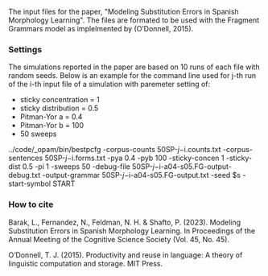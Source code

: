 The input files for the paper, "Modeling Substitution Errors in Spanish Morphology Learning". The files are formated to be used with the Fragment Grammars model as implelmented by (O’Donnell, 2015).

### Settings

The simulations reported in the paper are based on 10 runs of each file with random seeds. Below is an example for the command line used for j-th run of the i-th input file of a simulation with paremeter setting of: 

* sticky concentration = 1
* sticky distribution = 0.5
* Pitman-Yor a = 0.4
* Pitman-Yor b = 100
* 50 sweeps

../code/_opam/bin/bestpcfg -corpus-counts 50SP-$j-$i.counts.txt -corpus-sentences 50SP-$j-$i.forms.txt -pya 0.4 -pyb 100 -sticky-concen 1 -sticky-dist 0.5 -pi 1 -sweeps 50 -debug-file 50SP-$j-$i-a04-s05.FG-output-debug.txt -output-grammar 50SP-$j-$i-a04-s05.FG-output.txt -seed $s -start-symbol START


### How to cite

Barak, L., Fernandez, N., Feldman, N. H. & Shafto, P. (2023). Modeling Substitution Errors in Spanish Morphology Learning. 
In Proceedings of the Annual Meeting of the Cognitive Science Society (Vol. 45, No. 45).

O’Donnell, T. J. (2015). Productivity and reuse in language:
A theory of linguistic computation and storage. MIT Press.
